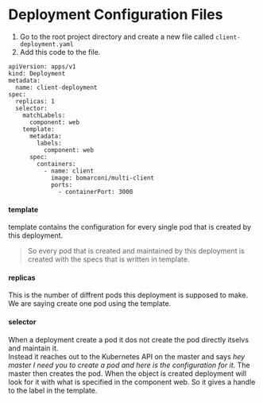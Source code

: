 # Deployment Configuration Files
1. Go to the root project directory and create a new file called ```client-deployment.yaml```  
2. Add this code to the file.  
```
apiVersion: apps/v1
kind: Deployment 
metadata:
  name: client-deployment 
spec:
  replicas: 1
  selector:
    matchLabels:
      component: web
    template:
      metadata:
        labels:
          component: web
      spec:
        containers:
          - name: client 
            image: bomarconi/multi-client
            ports:
              - containerPort: 3000
```
#### template
template contains the configuration for every single pod that is created by this deployment.  
> So every pod that is created and maintained by this deployment is created with the specs that is written in template.  
#### replicas
This is the number of diffrent pods this deployment is supposed to make. We are saying create one pod using the template.  
#### selector
When a deployment create a pod it dos not create the pod directly itselvs and maintain it.  
Instead it reaches out to the Kubernetes API on the master and says *hey master I need you to create a pod and here is the configuration for it*. The master then creates the pod. When the object is created deployment will look for it with what is specified in the component web. So it gives a handle to the label in the template.  
